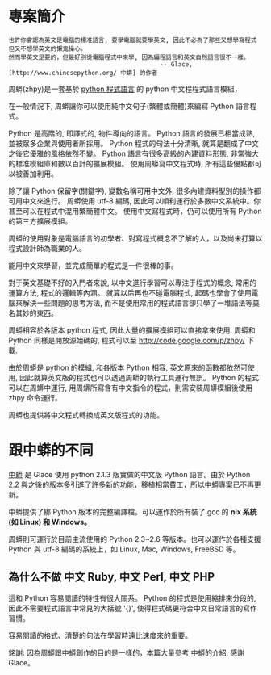 # 專案簡介 #

```
也許你會認為英文是電腦的標准語言, 要學電腦就要學英文, 因此不必為了那些又想學寫程式但又不想學英文的懶鬼操心。
然而學英文是要的，但最好別從電腦程式中來學, 因為編程語言和英文自然語言很不一樣。
                                          -- Glace, [http://www.chinesepython.org/ 中蟒] 的作者
```

周蟒(zhpy)是一套基於 [python 程式語言](http://www.python.org) 的 python 中文程程式語言模組，

在一般情況下, 周蟒讓你可以使用純中文句子(繁體或簡體)來編寫 Python 語言程式。

Python 是高階的, 即譯式的, 物件導向的語言。
Python 語言的發展已相當成熟, 並被眾多企業與使用者所採用。
Python 程式的句法十分清晰, 就算是翻成了中文之後它優雅的風格依然不變。
Python 語言有很多高級的內建資料形態, 非常強大的標准模組庫和數以百計的擴展模組。
使用周蟒寫中文程式時, 所有這些優點都可以被善加利用。


除了讓 Python 保留字(關鍵字), 變數名稱可用中文外, 很多內建資料型別的操作都可用中文來進行。
周蟒使用 utf-8 編碼, 因此可以順利運行於多數中文系統中。你甚至可以在程式中混用繁簡體中文。
使用中文寫程式時，仍可以使用所有 Python 的第三方擴展模組。

周蟒的使用對象是電腦語言的初學者、對寫程式概念不了解的人，以及尚未打算以程式設計師為職業的人。

能用中文來學習，並完成簡單的程式是一件很棒的事。

對于英文基礎不好的入門者來說, 以中文進行學習可以專注于程式的概念, 常用的運算方法, 程式的邏輯等內涵。
就算以后再也不碰電腦程式, 起碼也學會了使用電腦來解決一些問題的思考方法,
而不是使用常用的程式語言卻只學了一堆語法等莫名其妙的東西。


周蟒相容於各版本 python 程式, 因此大量的擴展模組可以直接拿來使用.
周蟒和 Python 同樣是開放源始碼的, 程式可以至 http://code.google.com/p/zhpy/ 下載.

由於周蟒是 python 的模組, 和各版本 Python 相容, 英文原來的函數都依然可使用, 因此就算英文版的程式也可以透過周蟒的執行工具運行無誤。
Python 的程式可以在周蟒中運行, 用周蟒所寫含有中文指令的程式，則需安裝周蟒模組後使用 zhpy 命令運行。

周蟒也提供將中文程式轉換成英文版程式的功能。

# 跟中蟒的不同 #

[中蟒](http://www.chinesepython.org/) 是 Glace 使用 python 2.1.3 版實做的中文版 Python 語言。由於 Python 2.2 與之後的版本多引進了許多新的功能，移植相當費工，所以中蟒專案已不再更新。

中蟒提供了綁 Python 版本的完整編譯檔。可以運作於所有裝了 gcc 的 **nix 系統(如 Linux) 和 Windows。**

周蟒則可運行於目前主流使用的 Python 2.3~2.6 等版本。也可以運作於各種支援 Python 與 utf-8 編碼的系統上，如 Linux, Mac, Windows, FreeBSD 等。

## 為什么不做 中文 Ruby, 中文 Perl, 中文 PHP ##
這和 Python 容易閱讀的特性有很大關系。
Python 的程式是使用縮排來分段的, 因此不需要程式語言中常見的大括號 '{}',
使得程式碼更符合中文日常語言的寫作習慣。

容易閱讀的格式、清楚的句法在學習時遠比速度來的重要。


銘謝: 因為周蟒跟[中蟒](http://www.chinesepython.org/home.html)創作的目的是一樣的，本篇大量參考 [中蟒](http://www.chinesepython.org/home.html)的介紹, 感謝 Glace。
